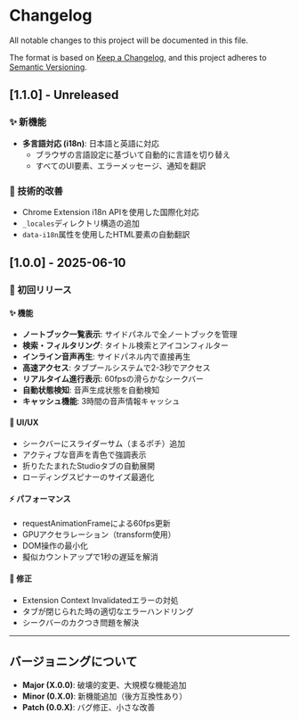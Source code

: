 # Changelog

All notable changes to this project will be documented in this file.

The format is based on [Keep a Changelog](https://keepachangelog.com/en/1.0.0/),
and this project adheres to [Semantic Versioning](https://semver.org/spec/v2.0.0.html).

## [1.1.0] - Unreleased

### ✨ 新機能
- **多言語対応 (i18n)**: 日本語と英語に対応
  - ブラウザの言語設定に基づいて自動的に言語を切り替え
  - すべてのUI要素、エラーメッセージ、通知を翻訳

### 🔧 技術的改善
- Chrome Extension i18n APIを使用した国際化対応
- `_locales`ディレクトリ構造の追加
- `data-i18n`属性を使用したHTML要素の自動翻訳

## [1.0.0] - 2025-06-10

### 🎉 初回リリース

#### ✨ 機能
- **ノートブック一覧表示**: サイドパネルで全ノートブックを管理
- **検索・フィルタリング**: タイトル検索とアイコンフィルター
- **インライン音声再生**: サイドパネル内で直接再生
- **高速アクセス**: タブプールシステムで2-3秒でアクセス
- **リアルタイム進行表示**: 60fpsの滑らかなシークバー
- **自動状態検知**: 音声生成状態を自動検知
- **キャッシュ機能**: 3時間の音声情報キャッシュ

#### 🎨 UI/UX
- シークバーにスライダーサム（まるポチ）追加
- アクティブな音声を青色で強調表示
- 折りたたまれたStudioタブの自動展開
- ローディングスピナーのサイズ最適化

#### ⚡ パフォーマンス
- requestAnimationFrameによる60fps更新
- GPUアクセラレーション（transform使用）
- DOM操作の最小化
- 擬似カウントアップで1秒の遅延を解消

#### 🐛 修正
- Extension Context Invalidatedエラーの対処
- タブが閉じられた時の適切なエラーハンドリング
- シークバーのカクつき問題を解決

---

## バージョニングについて

- **Major (X.0.0)**: 破壊的変更、大規模な機能追加
- **Minor (0.X.0)**: 新機能追加（後方互換性あり）
- **Patch (0.0.X)**: バグ修正、小さな改善